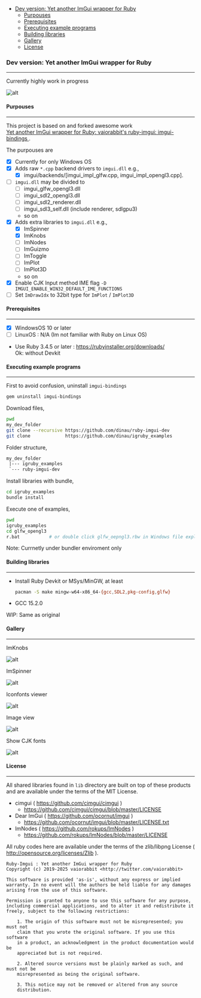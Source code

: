 <!-- START doctoc generated TOC please keep comment here to allow auto update -->
<!-- DON'T EDIT THIS SECTION, INSTEAD RE-RUN doctoc TO UPDATE -->

- [Dev version: Yet another ImGui wrapper for Ruby](#dev-version-yet-another-imgui-wrapper-for-ruby)
  - [Purpouses](#purpouses)
  - [Prerequisites](#prerequisites)
  - [Executing example programs](#executing-example-programs)
  - [Building libraries](#building-libraries)
  - [Gallery](#gallery)
  - [License](#license)

<!-- END doctoc generated TOC please keep comment here to allow auto update -->

### Dev version: Yet another ImGui wrapper for Ruby 

---

Currently highly work in progress

![alt](https://github.com/dinau/igruby_examples/raw/main/img/glfw_opengl3_imknobs.png)

#### Purpouses 

---
 
This project is based on and forked awesome work  
[Yet another ImGui wrapper for Ruby: vaiorabbit's ruby-imgui: imgui-bindings ](https://github.com/vaiorabbit/ruby-imgui).

The purpouses are   
- [x] Currently for only Windows OS
- [x] Adds raw `*.cpp` backend drivers to `imgui.dll` e.g.,  
   - [x] imgui/backends/[imgui_impl_glfw.cpp, imgui_impl_opengl3.cpp].  
- [ ] `imgui.dll` may be divided to  
   - [ ] imgui_glfw_opengl3.dll
   - [ ] imgui_sdl2_opengl3.dll
   - [ ] imgui_sdl2_renderer.dll 
   - [ ] imgui_sdl3_self.dll (include renderer, sdlgpu3) 
   - so on
- [x] Adds extra libraries to `imgui.dll` e.g.,
   - [x] ImSpinner
   - [x] ImKnobs
   - [ ] ImNodes
   - [ ] ImGuizmo
   - [ ] ImToggle
   - [ ] ImPlot
   - [ ] ImPlot3D
   - so on
- [x] Enable CJK Input method IME flag `-D IMGUI_ENABLE_WIN32_DEFAULT_IME_FUNCTIONS` 
- [ ] Set `ImDrawIdx` to 32bit type for `ImPlot` / `ImPlot3D`

#### Prerequisites

---

- [x] WindowsOS 10 or later
- [ ] LinuxOS : N/A (Im not familiar with Ruby on Linux OS)
- Use Ruby 3.4.5 or later : https://rubyinstaller.org/downloads/  
  Ok: without Devkit

#### Executing example programs

---

First to avoid confusion, uninstall `imgui-bindings`

```sh
gem uninstall imgui-bindings
```

Download files,

```sh
pwd 
my_dev_folder
git clone --recursive https://github.com/dinau/ruby-imgui-dev
git clone             https://github.com/dinau/igruby_examples
```

   Folder structure,

   ```txt
   my_dev_folder
    |--- igruby_examples
    `--- ruby-imgui-dev
   ```


Install libraries with bundle,

```sh
cd igruby_examples
bundle install 
```

Execute one of examples,

```sh
pwd 
igruby_examples
cd glfw_opengl3     
r.bat           # or double click glfw_oepngl3.rbw in Windows file explorer
```

Note: Currnetly under bundler enviroment only 


#### Building libraries

---

- Install Ruby Devkit or MSys/MinGW, at least

  ```sh
  pacman -S make mingw-w64-x86_64-{gcc,SDL2,pkg-config,glfw} 
  ```
- GCC 15.2.0

WIP: Same as original


#### Gallery

---

ImKnobs 

![alt](https://github.com/dinau/igruby_examples/raw/main/img/glfw_opengl3_imknobs.png)

ImSpinner 

![alt](https://github.com/dinau/igruby_examples/raw/main/img/glfw_opengl3_imspinner.gif)

Iconfonts viewer

![alt](https://github.com/dinau/igruby_examples/raw/main/img/glfw_opengl3_iconfont_viewer.png)

Image view

![alt](https://github.com/dinau/igruby_examples/raw/main/img/glfw_opengl3.png)  

Show CJK fonts

![alt](https://github.com/dinau/igruby_examples/raw/main/img/glfw_opengl3_jp.png)


#### License 

---

All shared libraries found in `lib` directory are built on top of these products and are available under the terms of the MIT License.
*   cimgui ( https://github.com/cimgui/cimgui )
    *   https://github.com/cimgui/cimgui/blob/master/LICENSE
*   Dear ImGui ( https://github.com/ocornut/imgui )
    *   https://github.com/ocornut/imgui/blob/master/LICENSE.txt
*   ImNodes ( https://github.com/rokups/ImNodes )
    *   https://github.com/rokups/ImNodes/blob/master/LICENSE

All ruby codes here are available under the terms of the zlib/libpng License ( http://opensource.org/licenses/Zlib ).

```text
Ruby-Imgui : Yet another ImGui wrapper for Ruby
Copyright (c) 2019-2025 vaiorabbit <http://twitter.com/vaiorabbit>

This software is provided 'as-is', without any express or implied
warranty. In no event will the authors be held liable for any damages
arising from the use of this software.

Permission is granted to anyone to use this software for any purpose,
including commercial applications, and to alter it and redistribute it
freely, subject to the following restrictions:

    1. The origin of this software must not be misrepresented; you must not
    claim that you wrote the original software. If you use this software
    in a product, an acknowledgment in the product documentation would be
    appreciated but is not required.

    2. Altered source versions must be plainly marked as such, and must not be
    misrepresented as being the original software.

    3. This notice may not be removed or altered from any source
    distribution.
```
